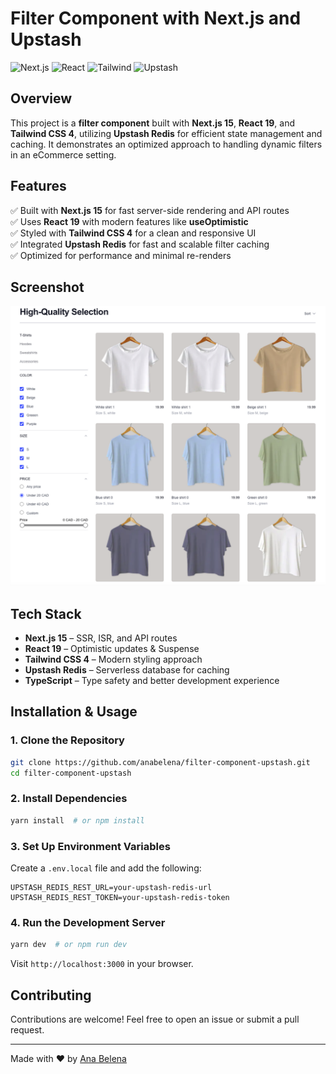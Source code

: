 # Filter Component with Next.js and Upstash

![Next.js](https://img.shields.io/badge/Next.js-15-blue)
![React](https://img.shields.io/badge/React-19-blue)
![Tailwind](https://img.shields.io/badge/TailwindCSS-4-blue)
![Upstash](https://img.shields.io/badge/Upstash-Redis-green)

## Overview

This project is a **filter component** built with **Next.js 15**, **React 19**, and **Tailwind CSS 4**, utilizing **Upstash Redis** for efficient state management and caching. It demonstrates an optimized approach to handling dynamic filters in an eCommerce setting.

## Features

✅ Built with **Next.js 15** for fast server-side rendering and API routes  
✅ Uses **React 19** with modern features like **useOptimistic**  
✅ Styled with **Tailwind CSS 4** for a clean and responsive UI  
✅ Integrated **Upstash Redis** for fast and scalable filter caching  
✅ Optimized for performance and minimal re-renders  

## Screenshot

![Filter Component](/public/screenshot.png)

## Tech Stack

- **Next.js 15** – SSR, ISR, and API routes  
- **React 19** – Optimistic updates & Suspense  
- **Tailwind CSS 4** – Modern styling approach  
- **Upstash Redis** – Serverless database for caching  
- **TypeScript** – Type safety and better development experience  

## Installation & Usage

### 1. Clone the Repository

```bash
git clone https://github.com/anabelena/filter-component-upstash.git
cd filter-component-upstash
```

### 2. Install Dependencies

```bash
yarn install  # or npm install
```

### 3. Set Up Environment Variables

Create a `.env.local` file and add the following:

```env
UPSTASH_REDIS_REST_URL=your-upstash-redis-url
UPSTASH_REDIS_REST_TOKEN=your-upstash-redis-token
```

### 4. Run the Development Server

```bash
yarn dev  # or npm run dev
```

Visit `http://localhost:3000` in your browser.

## Contributing

Contributions are welcome! Feel free to open an issue or submit a pull request.

---
Made with ❤️ by [Ana Belena](https://github.com/anabelena)
